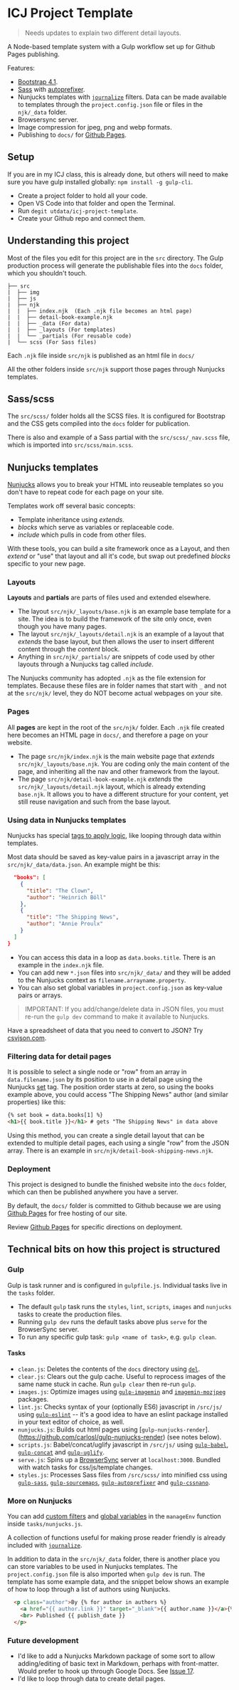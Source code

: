 # ICJ Project Template

> Needs updates to explain two different detail layouts.

A Node-based template system with a Gulp workflow set up for Github Pages publishing.

Features:

- [Bootstrap 4.1](https://getbootstrap.com/).
- [Sass](https://sass-lang.com/) with [autoprefixer](https://github.com/postcss/autoprefixer).
- Nunjucks templates with [`journalize`](https://www.npmjs.com/package/journalize) filters. Data can be made available to templates through the `project.config.json` file or files in the `njk/_data` folder.
- Browsersync server.
- Image compression for jpeg, png and webp formats.
- Publishing to `docs/` for [Github Pages](https://help.github.com/articles/configuring-a-publishing-source-for-github-pages/#publishing-your-github-pages-site-from-a-docs-folder-on-your-master-branch).

## Setup

If you are in my ICJ class, this is already done, but others will need to make sure you have gulp installed globally: `npm install -g gulp-cli`.

- Create a project folder to hold all your code.
- Open VS Code into that folder and open the Terminal.
- Run `degit utdata/icj-project-template`.
- Create your Github repo and connect them.

## Understanding this project

Most of the files you edit for this project are in the `src` directory. The Gulp production process will generate the publishable files into the `docs` folder, which you shouldn't touch.

```pre
├── src
|  ├── img
|  ├── js
|  ├── njk
|  |  ├── index.njk  (Each .njk file becomes an html page)
|  |  ├── detail-book-example.njk
|  |  ├── _data (For data)
|  |  ├── _layouts (For templates)
|  |  └── _partials (For reusable code)
|  └── scss (For Sass files)
```

Each `.njk` file inside `src/njk` is published as an html file in `docs/`

All the other folders inside `src/njk` support those pages through Nunjucks templates.

## Sass/scss

The `src/scss/` folder holds all the SCSS files. It is configured for Bootstrap and the CSS gets compiled into the `docs` folder for publication.

There is also and example of a Sass partial with the `src/scss/_nav.scss` file, which is imported into `src/scss/main.scss`.

## Nunjucks templates

[Nunjucks](https://mozilla.github.io/nunjucks/templating.html) allows you to break your HTML into reuseable templates so you don't have to repeat code for each page on your site.

Templates work off several basic concepts:

- Template inheritance using _extends_.
- _blocks_ which serve as variables or replaceable code.
- _include_ which pulls in code from other files.

With these tools, you can build a site framework once as a Layout, and then _extend_ or "use" that layout and all it's code, but swap out predefined _blocks_ specific to your new page.

### Layouts

**Layouts** and **partials** are parts of files used and extended elsewhere.

- The layout `src/njk/_layouts/base.njk` is an example base template for a site. The idea is to build the framework of the site only once, even though you have many pages.
- The layout `src/njk/_layouts/detail.njk` is an example of a layout that _extends_ the base layout, but then allows the user to insert different content through the _content_ block.
- Anything in `src/njk/_partials/` are snippets of code used by other layouts through a Nunjucks tag called _include_.

The Nunjucks community has adopted `.njk` as the file extension for templates. Because these files are in folder names that start with `_` and not at the `src/njk/` level, they do NOT become actual webpages on your site.

### Pages

All **pages** are kept in the root of the `src/njk/` folder. Each `.njk` file created here becomes an HTML page in `docs/`, and therefore a page on your website.

- The page `src/njk/index.njk` is the main website page that _extends_ `src/njk/_layouts/base.njk`. You are coding only the main content of the page, and inheriting all the nav and other framework from the layout.
- The page `src/njk/detail-book-example.njk` _extends_ the `src/njk/_layouts/detail.njk` layout, which is already extending `base.njk`. It allows you to have a different structure for your content, yet still reuse navigation and such from the base layout.

### Using data in Nunjucks templates

Nunjucks has special [tags to apply logic](https://mozilla.github.io/nunjucks/templating.html#tags), like looping through data within templates.

Most data should be saved as key-value pairs in a javascript array in the `src/njk/_data/data.json`. An example might be this:

```json
  "books": [
    {
      "title": "The Clown",
      "author": "Heinrich Böll"
    },
    {
      "title": "The Shipping News",
      "author": "Annie Proulx"
    }
  ]
}
```

- You can access this data in a loop as `data.books.title`. There is an example in the `index.njk` file.
- You can add new `*.json` files into `src/njk/_data/` and they will be added to the Nunjucks context as `filename.arrayname.property`.
- You can also set global variables in `project.config.json` as key-value pairs or arrays.

> IMPORTANT: If you add/change/delete data in JSON files, you must re-run the `gulp dev` command to make it available to Nunjucks.

Have a spreadsheet of data that you need to convert to JSON? Try [csvjson.com](https://www.csvjson.com/csv2json).

### Filtering data for detail pages

It is possible to select a single node or "row" from an array in `data.filename.json` by its position to use in a detail page using the Nunjucks [set](https://mozilla.github.io/nunjucks/templating.html#set) tag. The position order starts at zero, so using the books example above, you could access "The Shipping News" author (and similar properties) like this:

```html
{% set book = data.books[1] %}
<h1>{{ book.title }}</h1> # gets "The Shipping News" in data above
```

Using this method, you can create a single detail layout that can be extended to multiple detail pages, each using a single "row" from the JSON array. There is an example in `src/njk/detail-book-shipping-news.njk`.

### Deployment

This project is designed to bundle the finished website into the `docs` folder, which can then be published anywhere you have a server.

By default, the `docs/` folder is committed to Github because we are using [Github Pages](https://help.github.com/categories/github-pages-basics/) for free hosting of our site.

Review [Github Pages](https://help.github.com/articles/configuring-a-publishing-source-for-github-pages/#publishing-your-github-pages-site-from-a-docs-folder-on-your-master-branch) for specific directions on deployment.

## Technical bits on how this project is structured

### Gulp

Gulp is task runner and is configured in `gulpfile.js`. Individual tasks live in the `tasks` folder.

- The default `gulp` task runs the `styles`, `lint`, `scripts`, `images` and `nunjucks` tasks to create the production files.
- Running `gulp dev` runs the default tasks above plus `serve` for the BrowserSync server.
- To run any specific gulp task: `gulp <name of task>`, e.g. `gulp clean`.

#### Tasks

- `clean.js`: Deletes the contents of the `docs` directory using [`del`](https://www.npmjs.com/package/del).
- `clear.js`: Clears out the gulp cache. Useful to reprocess images of the same name stuck in cache. Run `gulp clear` then re-run `gulp`.
- `images.js`: Optimize images using [`gulp-imagemin`](https://www.npmjs.com/package/gulp-imagemin) and [`imagemin-mozjpeg`](https://www.npmjs.com/package/imagemin-mozjpeg) packages.
- `lint.js`: Checks syntax of your (optionally ES6) javascript in `/src/js/` using [`gulp-eslint`](https://www.npmjs.com/package/gulp-eslint) -- it's a good idea to have an eslint package installed in your text editor of choice, as well.
- `nunjucks.js`: Builds out html pages using [`gulp-nunjucks-render`].(https://github.com/carlosl/gulp-nunjucks-render) (see notes below).
- `scripts.js`: Babel/concat/uglify javascript in `/src/js/` using [`gulp-babel`](https://www.npmjs.com/package/gulp-babel), [`gulp-concat`](https://www.npmjs.com/package/gulp-concat) and [`gulp-uglify`](https://www.npmjs.com/package/gulp-uglify).
- `serve.js`: Spins up a [BrowserSync](https://browsersync.io/docs/gulp) server at `localhost:3000`. Bundled with watch tasks for css/js/template changes.
- `styles.js`: Processes Sass files from `/src/scss/` into minified css using [`gulp-sass`](https://www.npmjs.com/package/gulp-sass), [`gulp-sourcemaps`](https://www.npmjs.com/package/gulp-sourcemaps), [`gulp-autoprefixer`](https://www.npmjs.com/package/gulp-autoprefixer) and [`gulp-cssnano`](https://www.npmjs.com/package/gulp-cssnano).

### More on Nunjucks

You can add [custom filters](https://mozilla.github.io/nunjucks/api.html#custom-filters) and [global variables](https://mozilla.github.io/nunjucks/api.html#addglobal) in the `manageEnv` function inside `tasks/nunjucks.js`.

A collection of functions useful for making prose reader friendly is already included with [`journalize`](https://www.npmjs.com/package/journalize).

In addition to data in the `src/njk/_data` folder, there is another place you can store variables to be used in Nunjucks templates. The `project.config.json` file is also imported when `gulp dev` is run. The template has some example data, and the snippet below shows an example of how to loop through a list of authors using Nunjucks.

```html
  <p class="author">By {% for author in authors %}
    <a href="{{ author.link }}" target="_blank">{{ author.name }}</a>{% if not loop.last %}{% if loop.revindex0 == 1 %} and {% else %}, {% endif %}{% endif %} {% endfor %}
    <br> Published {{ publish_date }}
  </p>
```

### Future development

- I'd like to add a Nunjucks Markdown package of some sort to allow adding/editing of basic text in Markdown, perhaps with front-matter. Would prefer to hook up through Google Docs. See [Issue 17](https://github.com/utdata/icj-project-template/issues/17).
- I'd like to loop through data to create detail pages.
